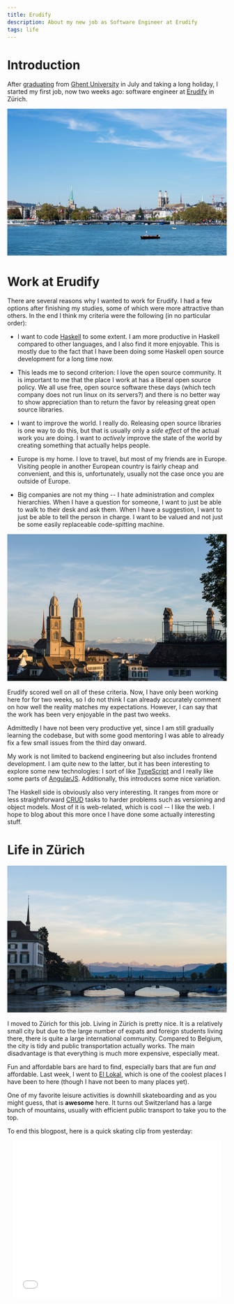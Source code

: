 ```yaml
---
title: Erudify
description: About my new job as Software Engineer at Erudify
tags: life
---
```


# Introduction

After [graduating] from [Ghent University] in July and taking a long holiday, I
started my first job, now two weeks ago: software engineer at [Erudify] in
Zürich.

[graduating]: /posts/2013-08-10-ugent-courses-review.html
[Ghent University]: http://ugent.be/
[Erudify]: http://erudify.com/

<div class="figure flickr">
<a href="http://www.flickr.com/photos/jaspervdj/9902794345/">
<img src="/images/2013-09-29-zurichsee.jpg" />
</a>
</div>

# Work at Erudify

There are several reasons why I wanted to work for Erudify. I had a few options
after finishing my studies, some of which were more attractive than others. In
the end I think my criteria were the following (in no particular order):

- I want to code [Haskell] to some extent. I am more productive in Haskell
  compared to other languages, and I also find it more enjoyable. This is mostly
  due to the fact that I have been doing some Haskell open source development
  for a long time now.

[Haskell]: http://haskell.org/

- This leads me to second criterion: I love the open source community. It is
  important to me that the place I work at has a liberal open source policy.
  We all use free, open source software these days (which tech company does not
  run linux on its servers?) and there is no better way to show appreciation
  than to return the favor by releasing great open source libraries.

- I want to improve the world. I really do. Releasing open source libraries is
  one way to do this, but that is usually only a *side effect* of the actual
  work you are doing. I want to *actively* improve the state of the world by
  creating something that actually helps people.

- Europe is my home. I love to travel, but most of my friends are in Europe.
  Visiting people in another European country is fairly cheap and convenient,
  and this is, unfortunately, usually not the case once you are outside of
  Europe.

- Big companies are not my thing -- I hate administration and complex
  hierarchies. When I have a question for someone, I want to just be able to
  walk to their desk and ask them. When I have a suggestion, I want to just be
  able to tell the person in charge. I want to be valued and not just be some
  easily replaceable code-spitting machine.

<div class="figure flickr">
<a href="http://www.flickr.com/photos/jaspervdj/9902779895/">
<img src="/images/2013-09-29-lindenhof.jpg" />
</a>
</div>

Erudify scored well on all of these criteria. Now, I have only been working here
for for two weeks, so I do not think I can already accurately comment on how
well the reality matches my expectations. However, I can say that the work has
been very enjoyable in the past two weeks.

Admittedly I have not been very productive yet, since I am still gradually
learning the codebase, but with some good mentoring I was able to already fix a
few small issues from the third day onward.

My work is not limited to backend engineering but also includes frontend
development. I am quite new to the latter, but it has been interesting to
explore some new technologies: I sort of like [TypeScript] and I really like
some parts of [AngularJS]. Additionally, this introduces some nice variation.

[TypeScript]: http://www.typescriptlang.org/
[AngularJS]: http://angularjs.org/

The Haskell side is obviously also very interesting. It ranges from more or less
straightforward [CRUD] tasks to harder problems such as versioning and object
models. Most of it is web-related, which is cool -- I like the web. I hope to
blog about this more once I have done some actually interesting stuff.

[CRUD]: http://en.wikipedia.org/wiki/Create,_read,_update_and_delete

# Life in Zürich

<div class="figure flickr">
<a href="http://www.flickr.com/photos/jaspervdj/9902908133/">
<img src="/images/2013-09-29-munsterbrucke.jpg" />
</a>
</div>

I moved to Zürich for this job. Living in Zürich is pretty nice. It is a
relatively small city but due to the large number of expats and foreign students
living there, there is quite a large international community. Compared to
Belgium, the city is tidy and public transportation actually works. The main
disadvantage is that everything is much more expensive, especially meat.

Fun and affordable bars are hard to find, especially bars that are fun *and*
affordable. Last week, I went to [El Lokal], which is one of the coolest places
I have been to here (though I have not been to many places yet).

[El Lokal]: http://www.ellokal.ch/

One of my favorite leisure activities is downhill skateboarding and as you might
guess, that is **awesome** here. It turns out Switzerland has a large bunch of
mountains, usually with efficient public transport to take you to the top.

To end this blogpost, here is a quick skating clip from yesterday:

<div style="text-align: center">
<iframe width="480" height="360" src="//www.youtube.com/embed/gYdEVib_0AM" frameborder="0" allowfullscreen></iframe>
</div>
